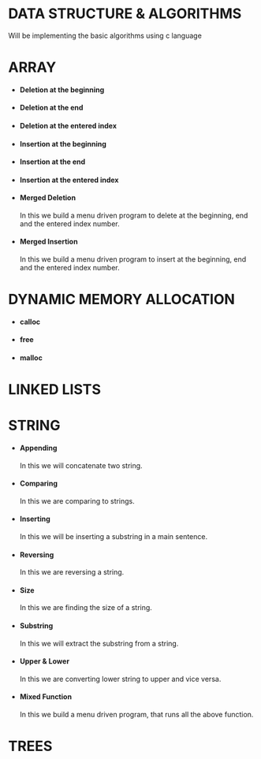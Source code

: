 # DATA STRUCTURE & ALGORITHMS
Will be implementing the basic algorithms using c language
<br>
# ARRAY
- #### Deletion at the beginning
- #### Deletion at the end
- #### Deletion at the entered index
- #### Insertion at the beginning
- #### Insertion at the end
- #### Insertion at the entered index
- #### Merged Deletion
    In this we build a menu driven program to delete at the beginning, end and the entered index number.
- #### Merged Insertion
    In this we build a menu driven program to insert at the beginning, end and the entered index number.
# DYNAMIC MEMORY ALLOCATION
- #### calloc
- #### free
- #### malloc
# LINKED LISTS
# STRING
- #### Appending
    In this we will concatenate two string.
- #### Comparing <br> 
    In this we are comparing to strings.
- #### Inserting
    In this we will be inserting a substring in a main sentence.
- #### Reversing
    In this we are reversing a string.
- #### Size
    In this we are finding the size of a string.
- #### Substring
    In this we will extract the substring from a string.   
- #### Upper & Lower
    In this we are converting lower string to upper and vice versa.
- #### Mixed Function
    In this we build a menu driven program, that runs all the above function.

# TREES
